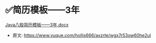 # ✅简历模板——3年
<!--page header-->


[Java八股简历模板——3年.docx](https://www.yuque.com/attachments/yuque/0/2024/docx/5378072/1706949553714-85913d21-b17c-401f-a344-e1fc7b121615.docx)


<!--page footer-->
- 原文: <https://www.yuque.com/hollis666/axzrte/wgx7r53ow60he2ul>